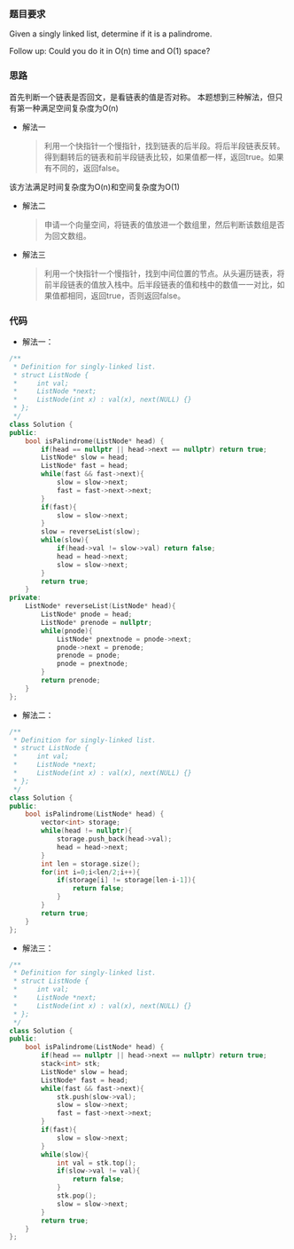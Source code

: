 ### 题目要求
Given a singly linked list, determine if it is a palindrome.

Follow up:
Could you do it in O(n) time and O(1) space?
### 思路
首先判断一个链表是否回文，是看链表的值是否对称。
本题想到三种解法，但只有第一种满足空间复杂度为O(n)
- 解法一
  
  >利用一个快指针一个慢指针，找到链表的后半段。将后半段链表反转。得到翻转后的链表和前半段链表比较，如果值都一样，返回true。如果有不同的，返回false。
  >
该方法满足时间复杂度为O(n)和空间复杂度为O(1)
- 解法二
  >申请一个向量空间，将链表的值放进一个数组里，然后判断该数组是否为回文数组。
- 解法三
  >利用一个快指针一个慢指针，找到中间位置的节点。从头遍历链表，将前半段链表的值放入栈中。后半段链表的值和栈中的数值一一对比，如果值都相同，返回true，否则返回false。
### 代码
- 解法一：
```c++
/**
 * Definition for singly-linked list.
 * struct ListNode {
 *     int val;
 *     ListNode *next;
 *     ListNode(int x) : val(x), next(NULL) {}
 * };
 */
class Solution {
public:
    bool isPalindrome(ListNode* head) {
        if(head == nullptr || head->next == nullptr) return true;
        ListNode* slow = head;
        ListNode* fast = head;
        while(fast && fast->next){
            slow = slow->next;
            fast = fast->next->next;
        }
        if(fast){
            slow = slow->next;
        }
        slow = reverseList(slow);
        while(slow){
            if(head->val != slow->val) return false;
            head = head->next;
            slow = slow->next;
        }
        return true;
    }
private:
    ListNode* reverseList(ListNode* head){
        ListNode* pnode = head;
        ListNode* prenode = nullptr;
        while(pnode){
            ListNode* pnextnode = pnode->next;
            pnode->next = prenode;
            prenode = pnode;
            pnode = pnextnode;
        }
        return prenode;
    }
};
```
- 解法二：
```c++
/**
 * Definition for singly-linked list.
 * struct ListNode {
 *     int val;
 *     ListNode *next;
 *     ListNode(int x) : val(x), next(NULL) {}
 * };
 */
class Solution {
public:
    bool isPalindrome(ListNode* head) {
        vector<int> storage;
        while(head != nullptr){
            storage.push_back(head->val);
            head = head->next;
        }
        int len = storage.size();
        for(int i=0;i<len/2;i++){
            if(storage[i] != storage[len-i-1]){
                return false;
            }
        }
        return true;
    }
};
```
- 解法三：
```c++
/**
 * Definition for singly-linked list.
 * struct ListNode {
 *     int val;
 *     ListNode *next;
 *     ListNode(int x) : val(x), next(NULL) {}
 * };
 */
class Solution {
public:
    bool isPalindrome(ListNode* head) {
        if(head == nullptr || head->next == nullptr) return true;
        stack<int> stk;
        ListNode* slow = head;
        ListNode* fast = head;
        while(fast && fast->next){
            stk.push(slow->val);
            slow = slow->next;
            fast = fast->next->next;
        }
        if(fast){
            slow = slow->next;
        }
        while(slow){
            int val = stk.top();
            if(slow->val != val){
                return false;
            }
            stk.pop();
            slow = slow->next;
        }
        return true;
    }
};
```